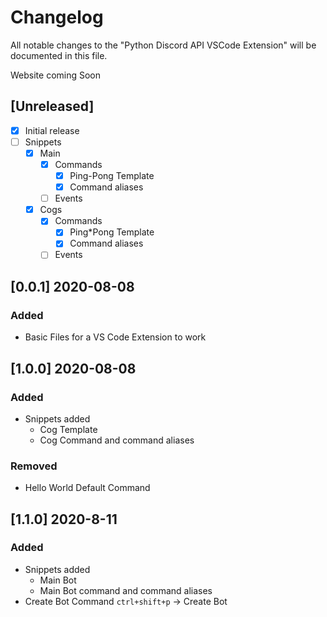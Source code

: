# Changelog

All notable changes to the "Python Discord API VSCode Extension" will be documented in this file.

Website coming Soon

## [Unreleased]

- [x] Initial release
- [ ] Snippets
  - [x] Main
      - [x] Commands
        - [x] Ping-Pong Template
        - [x] Command aliases
    - [ ] Events
  - [x] Cogs
    - [x] Commands
      - [x] Ping*Pong Template
      - [x] Command aliases
    - [ ] Events

## [0.0.1] 2020-08-08

### Added

- Basic Files for a VS Code Extension to work

## [1.0.0] 2020-08-08

### Added

- Snippets added
  - Cog Template
  - Cog Command and command aliases

### Removed

- Hello World Default Command

## [1.1.0] 2020-8-11

### Added

- Snippets added
  - Main Bot
  - Main Bot command and command aliases
- Create Bot Command ```ctrl+shift+p``` -> Create Bot
